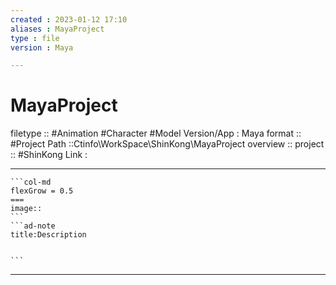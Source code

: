 ```yaml
---
created : 2023-01-12 17:10
aliases : MayaProject
type : file
version : Maya

---
```


# MayaProject

filetype :: #Animation #Character #Model 
Version/App : Maya
format :: #Project
Path ::Ctinfo\WorkSpace\ShinKong\MayaProject
overview ::
project :: #ShinKong 
Link :

---

`````col
```col-md
flexGrow = 0.5
===
image::
```
```ad-note
title:Description


```

`````


---

